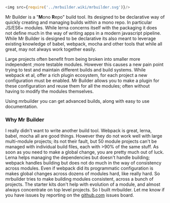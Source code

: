```js
<img src={require('../mrbuilder.wiki/mrbuilder.svg')}/>
```

Mr Builder is a "**M**ono **R**epo" build tool.  Its designed to be declarative way
of quickly creating and managing builds within a mono repo.  In particular JS/ES6+
modules. While lerna concerns itself with the packaging it does not define
much in the way of writing apps in a modern javascript pipeline.  While Mr Builder
is designed to be declarative its also meant to leverage existing knowledge of babel,
webpack, mocha and other tools that while all great, may not always work together easily.


Large projects often benefit from being broken into smaller more independent
;more testable modules.  However this causes a new pain point trying to test
and maintain different builds and build systems.   While webpack et al, offer
a rich plugin ecosystem, for each project a new configuration must be enabled.
Mr Builder allows you to make a plugin for these configuration and reuse them
for all the modules; often without having to modify the modules themselves.


Using mrbuilder you can get advanced builds, along with easy to use documentation.


### Why Mr Builder
I really didn't want to write another build tool.  Webpack is great, lerna, babel, mocha
all are good things.   However they do not work well with large multi-module projects;
its not their fault, but 50 module projects can't be managed with individual build
files, each with >90% of the same stuff.  As soon as you need to make a global change,
you are pretty much out of luck.  Lerna helps managing the dependencies but doesn't
handle building; webpack handles building but does not do much in the way of
consistency across modules.   Even if webpack did its programmatic configuration is makes
global changes across dozens of modules hard, like really hard.  So mrbuilder tries
to make building modules consistent, across a bunch of projects.  The starter kits
don't help with evolution of a module, and almost always concentrate on top level projects.
So I built mrbuilder.   Let me know if you have issues by reporting on
the [github.com](https://github.com/mr-builder/mrbuilder/issues) issues board.




